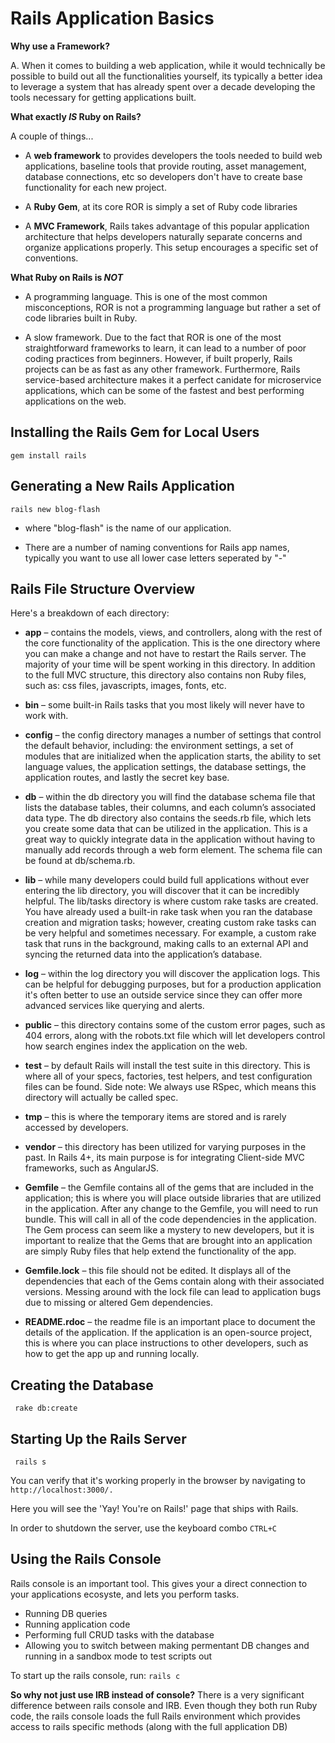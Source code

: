 # Rails Application Basics

**Why use a Framework?**

A. When it comes to building a web application, while it would technically be possible to build out all the functionalities yourself, its typically a better idea to leverage a system that has already spent over a decade developing the tools necessary for getting applications built.

**What exactly _IS_ Ruby on Rails?**

A couple of things...

- A **web framework** to provides developers the tools needed to build web applications, baseline tools that provide routing, asset management, database connections, etc so developers don't have to create base functionality for each new project.

- A **Ruby Gem**, at its core ROR is simply a set of Ruby code libraries

- A **MVC Framework**, Rails takes advantage of this popular application architecture that helps developers naturally separate concerns and organize applications properly.  This setup encourages a specific set of conventions.

**What Ruby on Rails is _NOT_**

- A programming language. This is one of the most common misconceptions, ROR is not a programming language but rather a set of code libraries built in Ruby.

- A slow framework. Due to the fact that ROR is one of the most straightforward frameworks to learn, it can lead to a number of poor coding practices from beginners. However, if built properly, Rails projects can be as fast as any other framework. Furthermore, Rails service-based architecture makes it a perfect canidate for microservice applications, which can be some of the fastest and best performing applications on the web.

## Installing the Rails Gem for Local Users

```gem install rails```

## Generating a New Rails Application

```rails new blog-flash``` 

- where "blog-flash" is the name of our application.

- There are a number of naming conventions for Rails app names, typically you want to use all lower case letters seperated by "-"

## Rails File Structure Overview

Here's a breakdown of each directory:

- **app** – contains the models, views, and controllers, along with the rest of the core functionality of the application. This is the one directory where you can make a change and not have to restart the Rails server. The majority of your time will be spent working in this directory. In addition to the full MVC structure, this directory also contains non Ruby files, such as: css files, javascripts, images, fonts, etc.

- **bin** – some built-in Rails tasks that you most likely will never have to work with.

- **config** – the config directory manages a number of settings that control the default behavior, including: the environment settings, a set of modules that are initialized when the application starts, the ability to set language values, the application settings, the database settings, the application routes, and lastly the secret key base.

- **db** – within the db directory you will find the database schema file that lists the database tables, their columns, and each column’s associated data type. The db directory also contains the seeds.rb file, which lets you create some data that can be utilized in the application. This is a great way to quickly integrate data in the application without having to manually add records through a web form element. The schema file can be found at db/schema.rb.

- **lib** – while many developers could build full applications without ever entering the lib directory, you will discover that it can be incredibly helpful. The lib/tasks directory is where custom rake tasks are created. You have already used a built-in rake task when you ran the database creation and migration tasks; however, creating custom rake tasks can be very helpful and sometimes necessary. For example, a custom rake task that runs in the background, making calls to an external API and syncing the returned data into the application’s database.

- **log** – within the log directory you will discover the application logs. This can be helpful for debugging purposes, but for a production application it's often better to use an outside service since they can offer more advanced services like querying and alerts.

- **public** – this directory contains some of the custom error pages, such as 404 errors, along with the robots.txt file which will let developers control how search engines index the application on the web.

- **test** – by default Rails will install the test suite in this directory. This is where all of your specs, factories, test helpers, and test configuration files can be found. Side note: We always use RSpec, which means this directory will actually be called spec.

- **tmp** – this is where the temporary items are stored and is rarely accessed by developers.

- **vendor** – this directory has been utilized for varying purposes in the past. In Rails 4+, its main purpose is for integrating Client-side MVC frameworks, such as AngularJS.

- **Gemfile** – the Gemfile contains all of the gems that are included in the application; this is where you will place outside libraries that are utilized in the application. After any change to the Gemfile, you will need to run bundle. This will call in all of the code dependencies in the application. The Gem process can seem like a mystery to new developers, but it is important to realize that the Gems that are brought into an application are simply Ruby files that help extend the functionality of the app.

- **Gemfile.lock** – this file should not be edited. It displays all of the dependencies that each of the Gems contain along with their associated versions. Messing around with the lock file can lead to application bugs due to missing or altered Gem dependencies.

- **README.rdoc** – the readme file is an important place to document the details of the application. If the application is an open-source project, this is where you can place instructions to other developers, such as how to get the app up and running locally.

## Creating the Database

``` rake db:create```

## Starting Up the Rails Server

``` rails s```

You can verify that it's working properly in the browser by navigating to `http://localhost:3000/.`

Here you will see the 'Yay! You're on Rails!' page that ships with Rails.

In order to shutdown the server, use the keyboard combo `CTRL+C`

## Using the Rails Console

Rails console is an important tool. This gives your a direct connection to your applications ecosyste, and lets you perform tasks.

- Running DB queries
- Running application code
- Performing full CRUD tasks with the database
- Allowing you to switch between making permentant DB changes and running in a sandbox mode to test scripts out

To start up the rails console, run: `rails c`

**So why not just use IRB instead of console?** There is a very significant difference between rails console and IRB. Even though they both run Ruby code, the rails console loads the full Rails environment which provides access to rails specific methods (along with the full application DB)